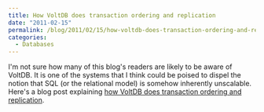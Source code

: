```yaml
---
title: How VoltDB does transaction ordering and replication
date: "2011-02-15"
permalink: /blog/2011/02/15/how-voltdb-does-transaction-ordering-and-replication/
categories:
  - Databases
---
```

I'm not sure how many of this blog's readers are likely to be aware of VoltDB. It is one of the systems that I think could be poised to dispel the notion that SQL (or the relational model) is somehow inherently unscalable. Here's a blog post explaining [how VoltDB does transaction ordering and replication][1].

 [1]: http://voltdb.com/blog/transaction-ordering-and-replication
